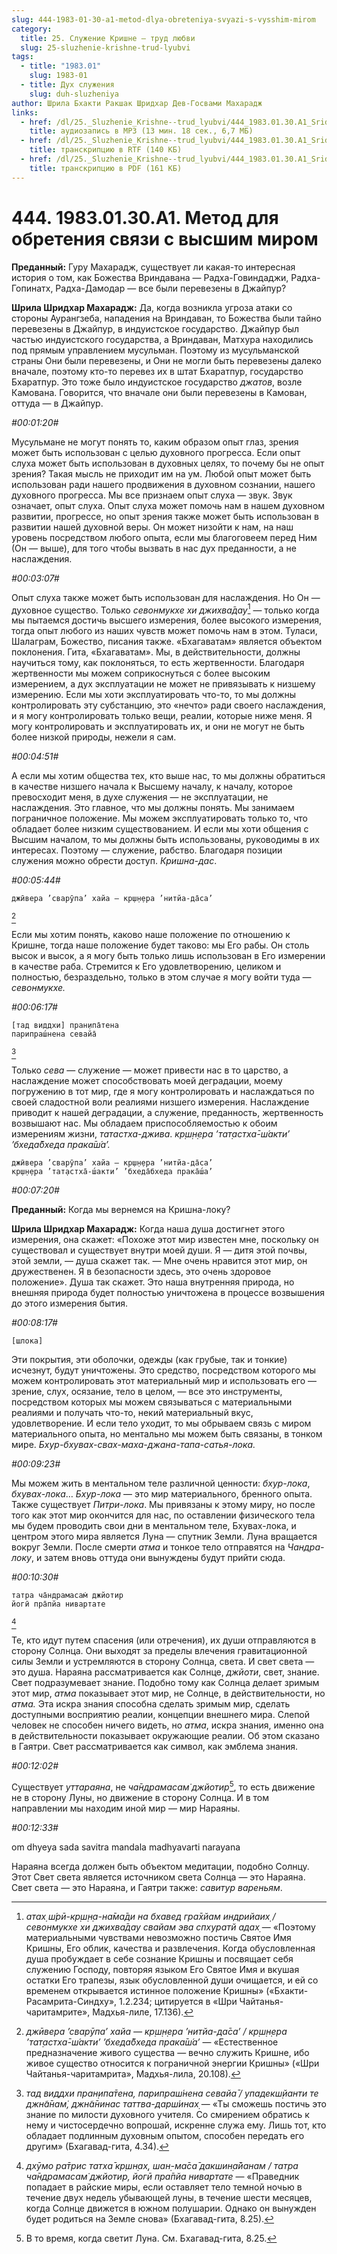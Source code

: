 ```yaml
---
slug: 444-1983-01-30-a1-metod-dlya-obreteniya-svyazi-s-vysshim-mirom
category:
  title: 25. Служение Кришне — труд любви
  slug: 25-sluzhenie-krishne-trud-lyubvi
tags:
  - title: "1983.01"
    slug: 1983-01
  - title: Дух служения
    slug: duh-sluzheniya
author: Шрила Бхакти Ракшак Шридхар Дев-Госвами Махарадж
links:
  - href: /dl/25._Sluzhenie_Krishne--trud_lyubvi/444_1983.01.30.A1_SridharMj_Metod_dlya_obreteniya_svyazi_s_vysshim_mirom.mp3
    title: аудиозапись в MP3 (13 мин. 18 сек., 6,7 МБ)
  - href: /dl/25._Sluzhenie_Krishne--trud_lyubvi/444_1983.01.30.A1_SridharMj_Metod_dlya_obreteniya_svyazi_s_vysshim_mirom.rtf
    title: транскрипцию в RTF (140 КБ)
  - href: /dl/25._Sluzhenie_Krishne--trud_lyubvi/444_1983.01.30.A1_SridharMj_Metod_dlya_obreteniya_svyazi_s_vysshim_mirom.pdf
    title: транскрипцию в PDF (161 КБ)
---
```


# 444. 1983.01.30.A1. Метод для обретения связи с высшим миром

**Преданный:** Гуру Махарадж, существует ли какая-то интересная история о том, как Божества Вриндавана — Радха-Говиндаджи, Радха-Гопинатх, Радха-Дамодар — все были перевезены в Джайпур?

**Шрила Шридхар Махарадж:** Да, когда возникла угроза атаки со стороны Аурангзеба, нападения на Вриндаван, то Божества были тайно перевезены в Джайпур, в индуистское государство. Джайпур был частью индуистского государства, а Вриндаван, Матхура находились под прямым управлением мусульман. Поэтому из мусульманской страны Они были перевезены, и Они не могли быть перевезены далеко вначале, поэтому кто-то перевез их в штат Бхаратпур, государство Бхаратпур. Это тоже было индуистское государство *джатов*, возле Камована. Говорится, что вначале они были перевезены в Камован, оттуда — в Джайпур.

*#00:01:20#*

Мусульмане не могут понять то, каким образом опыт глаз, зрения может быть использован с целью духовного прогресса. Если опыт слуха может быть использован в духовных целях, то почему бы не опыт зрения? Такая мысль не приходит им на ум. Любой опыт может быть использован ради нашего продвижения в духовном сознании, нашего духовного прогресса. Мы все признаем опыт слуха — звук. Звук означает, опыт слуха. Опыт слуха может помочь нам в нашем духовном развитии, прогрессе, но опыт зрения также может быть использован в развитии нашей духовной веры. Он может низойти к нам, на наш уровень посредством любого опыта, если мы благоговеем перед Ним (Он — выше), для того чтобы вызвать в нас дух преданности, а не наслаждения.

*#00:03:07#*

Опыт слуха также может быть использован для наслаждения. Но Он — духовное существо. Только *севонмукхе хи джихва̄дау*[^_ftn1] — только когда мы пытаемся достичь высшего измерения, более высокого измерения, тогда опыт любого из наших чувств может помочь нам в этом. Туласи, Шалаграм, Божество, писания также. «Бхагаватам» является объектом поклонения. Гита, «Бхагаватам». Мы, в действительности, должны научиться тому, как поклоняться, то есть жертвенности. Благодаря жертвенности мы можем соприкоснуться с более высоким измерением, а дух эксплуатации не может не привязывать к низшему измерению. Если мы хоти эксплуатировать что-то, то мы должны контролировать эту субстанцию, это «нечто» ради своего наслаждения, и я могу контролировать только вещи, реалии, которые ниже меня. Я могу контролировать и эксплуатировать их, и они не могут не быть более низкой природы, нежели я сам.

*#00:04:51#*

А если мы хотим общества тех, кто выше нас, то мы должны обратиться в качестве низшего начала к Высшему началу, к началу, которое превосходит меня, в духе служения — не эксплуатации, не наслаждения. Это главное, что мы должны понять. Мы занимаем пограничное положение. Мы можем эксплуатировать только то, что обладает более низким существованием. И если мы хоти общения с Высшим началом, то мы должны быть использованы, руководимы в их интересах. Поэтому — служение, рабство. Благодаря позиции служения можно обрести доступ. *Кришна-дас*.

*#00:05:44#*

    джӣвера ’сварӯпа’ хайа — кр̣ш̣н̣ера ’нитйа-да̄са’
[^_ftn2]

Если мы хотим понять, каково наше положение по отношению к Кришне, тогда наше положение будет таково: мы Его рабы. Он столь высок и высок, а я могу быть только лишь использован в Его измерении в качестве раба. Стремится к Его удовлетворению, целиком и полностью, безраздельно, только в этом случае я могу войти туда — *севонмукхе.*

*#00:06:17#*

    [тад виддхи] пран̣ипа̄тена
    парипраш́нена севайа̄
[^_ftn3]

Только *сева* — служение — может привести нас в то царство, а наслаждение может способствовать моей деградации, моему погружению в тот мир, где я могу контролировать и наслаждаться по своей сладостной воли реалиями низшего измерения. Наслаждение приводит к нашей деградации, а служение, преданность, жертвенность возвышают нас. Мы обладаем приспособляемостью к обоим измерениям жизни, *татастха-джива*. *кр̣ш̣н̣ера ’тат̣астха̄-ш́акти’ ’бхеда̄бхеда прака̄ш́а’.*

    джӣвера ’сварӯпа’ хайа — кр̣ш̣н̣ера ’нитйа-да̄са’
    кр̣ш̣н̣ера ’тат̣астха̄-ш́акти’ ’бхеда̄бхеда прака̄ш́а’

*#00:07:20#*

**Преданный:** Когда мы вернемся на Кришна-локу?

**Шрила Шридхар Махарадж:** Когда наша душа достигнет этого измерения, она скажет: «Похоже этот мир известен мне, поскольку он существовал и существует внутри моей души. Я — дитя этой почвы, этой земли, — душа скажет так. — Мне очень нравится этот мир, он дружественен. Я в безопасности здесь, это очень здоровое положение». Душа так скажет. Это наша внутренняя природа, но внешняя природа будет полностью уничтожена в процессе возвышения до этого измерения бытия.

*#00:08:17#*

    [шлока]

Эти покрытия, эти оболочки, одежды (как грубые, так и тонкие) исчезнут, будут уничтожены. Это средство, посредством которого мы можем контролировать этот материальный мир и использовать его — зрение, слух, осязание, тело в целом, — все это инструменты, посредством которых мы можем связываться с материальными реалиями и получать что-то, некий материальный вкус, удовлетворение. И если тело уходит, то мы обрываем связь с миром материального опыта, но ментально мы можем быть связаны, в тонком мире. *Бхур-бхувах-свах-маха-джана-тапа-сатья-лока.*

*#00:09:23#*

Мы можем жить в ментальном теле различной ценности: *бхур-лока*, *бхувах-лока*… *Бхур-лока* — это мир материального, бренного опыта. Также существует *Питри-лока*. Мы привязаны к этому миру, но после того как этот мир окончится для нас, по оставлении физического тела мы будем проводить свои дни в ментальном теле, Бхувах-лока, и центром этого мира является Луна — спутник Земли. Луна вращается вокруг Земли. После смерти *атма* и тонкое тело отправятся на *Чандра-локу*, и затем вновь оттуда они вынуждены будут прийти сюда.

*#00:10:30#*

    татра ча̄ндрамасам̇ джйотир
    йогӣ пра̄пйа нивартате
[^_ftn4]

Те, кто идут путем спасения (или отречения), их души отправляются в сторону Солнца. Они выходят за пределы влечения гравитационной силы Земли и устремляются в сторону Солнца, света. И свет света — это душа. Нараяна рассматривается как Солнце, *джйоти*, свет, знание. Свет подразумевает знание. Подобно тому как Солнца делает зримым этот мир, *атма* показывает этот мир, не Солнце, в действительности, но *атма.* Эта искра знания способна сделать зримым мир, сделать доступными восприятию реалии, концепции внешнего мира. Слепой человек не способен ничего видеть, но *атма*, искра знания, именно она в действительности показывает окружающие реалии. Об этом сказано в Гаятри. Свет рассматривается как символ, как эмблема знания.

*#00:12:02#*

Существует *уттараяна*, не *ча̄ндрамасам̇ джйотир*[^_ftn5], то есть движение не в сторону Луны, но движение в сторону Солнца. И в том направлении мы находим иной мир — мир Нараяны.

*#00:12:33#*

om dhyeya sada savitra mandala madhyavarti narayana

Нараяна всегда должен быть объектом медитации, подобно Солнцу. Этот Свет света является источником света Солнца — это Нараяна. Свет света — это Нараяна, и Гаятри также: *савитур вареньям*.



[^_ftn1]: *атах̣ ш́рӣ-кр̣ш̣н̣а-на̄ма̄ди на бхавед гра̄хйам индрийаих̣ / севонмукхе хи джихва̄дау свайам эва спхуратй адах̣* — «Поэтому материальными чувствами невозможно постичь Святое Имя Кришны, Его облик, качества и развлечения. Когда обусловленная душа пробуждает в себе сознание Кришны и посвящает себя служению Господу, повторяя языком Его Святое Имя и вкушая остатки Его трапезы, язык обусловленной души очищается, и ей со временем открывается истинное положение Кришны» («Бхакти-Расамрита-Синдху», 1.2.234; цитируется в «Шри Чайтанья-чаритамрите», Мадхья-лиле, 17.136).

[^_ftn2]: *джӣвера ’сварӯпа’ хайа — кр̣ш̣н̣ера ’нитйа-да̄са’ / кр̣ш̣н̣ера ’тат̣астха̄-ш́акти’ ’бхеда̄бхеда прака̄ш́а’* — «Естественное предназначение живого существа — вечно служить Кришне, ибо живое существо относится к пограничной энергии Кришны» («Шри Чайтанья-чаритамрита», Мадхья-лила, 20.108).

[^_ftn3]: *тад виддхи пран̣ипа̄тена, парипраш́нена севайа̄ / упадекш̣йанти те джн̃а̄нам̇, джн̃а̄нинас таттва-дарш́инах̣* — «Ты сможешь постичь это знание по милости духовного учителя. Со смирением обратись к нему и чистосердечно вопрошай, искренне служа ему. Лишь тот, кто обладает подлинным духовным опытом, способен передать его другим» (Бхагавад-гита, 4.34).

[^_ftn4]: *дхӯмо ра̄трис татха̄ кр̣шн̣ах̣, шан̣-ма̄са̄ дакшин̣а̄йанам / татра ча̄ндрамасам̇ джйотир, йогӣ пра̄пйа нивартате* — «Праведник попадает в райские миры, если оставляет тело темной ночью в течение двух недель убывающей луны, в течение шести месяцев, когда Солнце движется в южном полушарии. Однако он вынужден будет родиться на Земле снова» (Бхагавад-гита, 8.25).

[^_ftn5]: В то время, когда светит Луна. См. Бхагавад-гита, 8.25.

